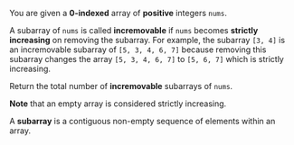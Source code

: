 You are given a **0-indexed** array of **positive** integers `nums`.

A subarray of `nums` is called **incremovable** if `nums` becomes **strictly increasing** on removing the subarray. For example, the subarray `[3, 4]` is an incremovable subarray of `[5, 3, 4, 6, 7]` because removing this subarray changes the array `[5, 3, 4, 6, 7]` to `[5, 6, 7]` which is strictly increasing.

Return the total number of **incremovable** subarrays of `nums`.

**Note** that an empty array is considered strictly increasing.

A **subarray** is a contiguous non-empty sequence of elements within an array.